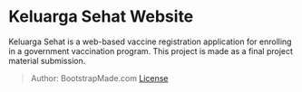 # Keluarga Sehat Website

Keluarga Sehat is a web-based vaccine registration application for enrolling in a government vaccination program.
This project is made as a final project material submission.

> Author: BootstrapMade.com
[License](https://bootstrapmade.com/license/)
